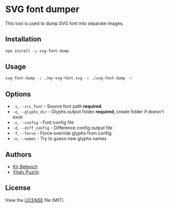 SVG font dumper
===============

This tool is used to dump SVG font into separate images.

Installation
-------
```bash
npm install -g svg-font-dump
```

Usage
-------
```bash
svg-font-dump -i ./my-svg-font.svg -o ./svg-font-dump -n
```

Options
-------
- `-i`, `--src_font` - Source font path **required**
- `-o`, `--glyphs_dir` - Glyphs output folder **required**, create folder if doesn't exist
- `-c`, `--config` - Font config file
- `-d`, `--diff_config` - Difference config output file
- `-f`, `--force` - Force override glyphs from config
- `-n`, `--names` - Try to guess new glyphs names

Authors
-------

- [Kir Belevich](https://github.com/deepsweet)
- [Vitaly Puzrin](https://github.com/puzrin)


License
-------
View the [LICENSE](https://github.com/fontello/svg-font-dump/blob/master/LICENSE) file
(MIT).
